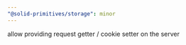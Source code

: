 ```yaml
---
"@solid-primitives/storage": minor
---
```


allow providing request getter / cookie setter on the server
